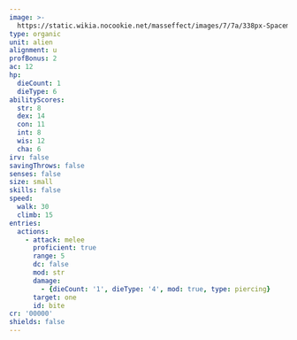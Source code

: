 ```yaml
---
image: >-
  https://static.wikia.nocookie.net/masseffect/images/7/7a/338px-Spacemonkey.jpg
type: organic
unit: alien
alignment: u
profBonus: 2
ac: 12
hp:
  dieCount: 1
  dieType: 6
abilityScores:
  str: 8
  dex: 14
  con: 11
  int: 8
  wis: 12
  cha: 6
irv: false
savingThrows: false
senses: false
size: small
skills: false
speed:
  walk: 30
  climb: 15
entries:
  actions:
    - attack: melee
      proficient: true
      range: 5
      dc: false
      mod: str
      damage:
        - {dieCount: '1', dieType: '4', mod: true, type: piercing}
      target: one
      id: bite
cr: '00000'
shields: false
---
```

